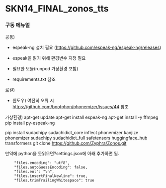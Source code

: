 # SKN14_FINAL_zonos_tts




### 구동 메뉴얼

공통)
- espeak-ng 설치 필요 (https://github.com/espeak-ng/espeak-ng/releases)
- espeak을 읽기 위해 환경변수 지정 필요

- 필요한 모듈(runpod 가상환경 포함)
- requirements.txt 참조



로컬)
- 윈도우) 여전히 오류 시 https://github.com/bootphon/phonemizer/issues/44 참조





가상환경)
apt-get update
apt-get install espeak-ng
apt-get install -y ffmpeg
pip install py-espeak-ng

pip install sudachipy sudachidict_core inflect phonemizer kanjize phonemizer sudachipy sudachidict_full safetensors huggingface_hub transformers
git clone https://github.com/Zyphra/Zonos.git


만약에 python을 못읽으면?settings.json에 아래 추가하면 됨.
```
    "files.encoding": "utf8",
    "files.autoGuessEncoding": false,
    "files.eol": "\n",
    "files.insertFinalNewline": true,
    "files.trimTrailingWhitespace": true
```